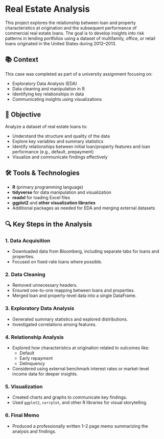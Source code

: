 # Real Estate Analysis

This project explores the relationship between loan and property characteristics at origination and the subsequent performance of commercial real estate loans. The goal is to develop insights into risk patterns in lending portfolios using a dataset of multifamily, office, or retail loans originated in the United States during 2012–2013.

## 📚 Context

This case was completed as part of a university assignment focusing on:
- Exploratory Data Analysis (EDA)
- Data cleaning and manipulation in R
- Identifying key relationships in data
- Communicating insights using visualizations

## 🧠 Objective

Analyze a dataset of real estate loans to:
- Understand the structure and quality of the data
- Explore key variables and summary statistics
- Identify relationships between initial loan/property features and loan performance (e.g., default, prepayment)
- Visualize and communicate findings effectively

## 🛠️ Tools & Technologies

- **R** (primary programming language)
- **tidyverse** for data manipulation and visualization
- **readxl** for loading Excel files
- **ggplot2** and **other visualization libraries**
- Additional packages as needed for EDA and merging external datasets

## 🔍 Key Steps in the Analysis

### 1. Data Acquisition
- Downloaded data from Bloomberg, including separate tabs for loans and properties.
- Focused on fixed-rate loans where possible.

### 2. Data Cleaning
- Removed unnecessary headers.
- Ensured one-to-one mapping between loans and properties.
- Merged loan and property-level data into a single DataFrame.

### 3. Exploratory Data Analysis
- Generated summary statistics and explored distributions.
- Investigated correlations among features.

### 4. Relationship Analysis
- Explored how characteristics at origination related to outcomes like:
  - Default
  - Early repayment
  - Delinquency
- Considered using external benchmark interest rates or market-level income data for deeper insights.

### 5. Visualization
- Created charts and graphs to communicate key findings.
- Used `ggplot2`, `corrplot`, and other R libraries for visual storytelling.

### 6. Final Memo
- Produced a professionally written 1–2 page memo summarizing the analysis and findings.

